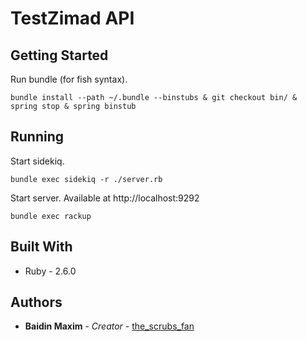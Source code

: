 # TestZimad API

## Getting Started

Run bundle (for fish syntax).


```
bundle install --path ~/.bundle --binstubs & git checkout bin/ & spring stop & spring binstub 
```

## Running

Start sidekiq.

```
bundle exec sidekiq -r ./server.rb
```

Start server. Available at http://localhost:9292


```
bundle exec rackup
```
## Built With

* Ruby - 2.6.0

## Authors

* **Baidin Maxim** - *Creator* - [the_scrubs_fan](https://github.com/TheScrubsFan)



